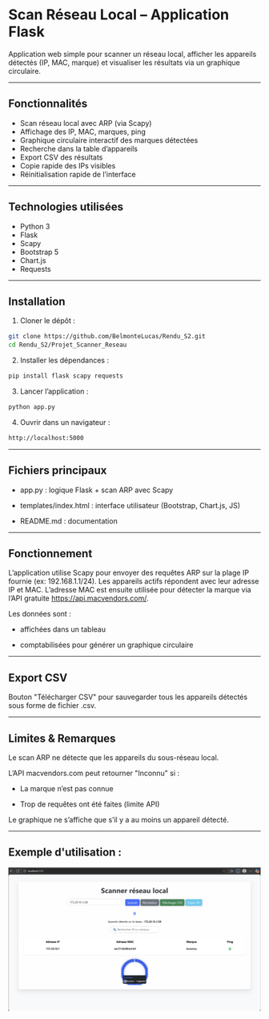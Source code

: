 # Scan Réseau Local – Application Flask

Application web simple pour scanner un réseau local, afficher les appareils détectés (IP, MAC, marque) et visualiser les résultats via un graphique circulaire.

---

## Fonctionnalités

- Scan réseau local avec ARP (via Scapy)
- Affichage des IP, MAC, marques, ping
- Graphique circulaire interactif des marques détectées
- Recherche dans la table d’appareils
- Export CSV des résultats
- Copie rapide des IPs visibles
- Réinitialisation rapide de l’interface

---

## Technologies utilisées

- Python 3
- Flask
- Scapy
- Bootstrap 5
- Chart.js
- Requests

---

## Installation

1. Cloner le dépôt :

```bash
git clone https://github.com/BelmonteLucas/Rendu_S2.git
cd Rendu_S2/Projet_Scanner_Reseau
```
2. Installer les dépendances :

```bash
pip install flask scapy requests
```
3. Lancer l’application :

```bash
python app.py
```
4. Ouvrir dans un navigateur :

```bash
http://localhost:5000
```
---

## Fichiers principaux

- app.py : logique Flask + scan ARP avec Scapy

- templates/index.html : interface utilisateur (Bootstrap, Chart.js, JS)

- README.md : documentation

---

## Fonctionnement

L’application utilise Scapy pour envoyer des requêtes ARP sur la plage IP fournie (ex: 192.168.1.1/24).
Les appareils actifs répondent avec leur adresse IP et MAC.
L’adresse MAC est ensuite utilisée pour détecter la marque via l’API gratuite https://api.macvendors.com/.

Les données sont :

- affichées dans un tableau

- comptabilisées pour générer un graphique circulaire

---

## Export CSV

Bouton "Télécharger CSV" pour sauvegarder tous les appareils détectés sous forme de fichier .csv.

---

## Limites & Remarques

Le scan ARP ne détecte que les appareils du sous-réseau local.

L’API macvendors.com peut retourner "Inconnu" si :

- La marque n’est pas connue

- Trop de requêtes ont été faites (limite API)

Le graphique ne s’affiche que s’il y a au moins un appareil détecté.

---

## Exemple d'utilisation :

![Scan](https://github.com/BelmonteLucas/Rendu_S2/blob/main/Projet_Scanner_Reseau/Image/Image_scan.png)

